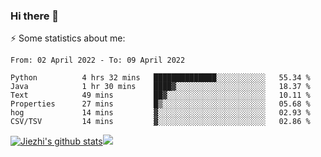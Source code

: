 ### Hi there 👋

⚡ Some statistics about me:


<!--START_SECTION:waka-->

```text
From: 02 April 2022 - To: 09 April 2022

Python          4 hrs 32 mins   ██████████████░░░░░░░░░░░   55.34 %
Java            1 hr 30 mins    ████▓░░░░░░░░░░░░░░░░░░░░   18.37 %
Text            49 mins         ██▓░░░░░░░░░░░░░░░░░░░░░░   10.11 %
Properties      27 mins         █▒░░░░░░░░░░░░░░░░░░░░░░░   05.68 %
hog             14 mins         ▓░░░░░░░░░░░░░░░░░░░░░░░░   02.93 %
CSV/TSV         14 mins         ▓░░░░░░░░░░░░░░░░░░░░░░░░   02.86 %
```

<!--END_SECTION:waka-->





[![Jiezhi's github stats](https://github-readme-stats.vercel.app/api?username=Jiezhi&show_icons=true)](https://github.com/Jiezhi/github-readme-stats)[![](https://stats.justsong.cn/api/leetcode/?username=Jiezhi)](https://leetcode.com/Jiezhi/) 
<!--
[![Top Langs](https://github-readme-stats.vercel.app/api/top-langs/?username=Jiezhi&hide=javascript,html)](https://github.com/Jiezhi/github-readme-stats)

**Jiezhi/Jiezhi** is a ✨ _special_ ✨ repository because its `README.md` (this file) appears on your GitHub profile.

Here are some ideas to get you started:

- 🔭 I’m currently working on ...
- 🌱 I’m currently learning ...
- 👯 I’m looking to collaborate on ...
- 🤔 I’m looking for help with ...
- 💬 Ask me about ...
- 📫 How to reach me: ...
- 😄 Pronouns: ...
- ⚡ Fun fact: ...
-->

